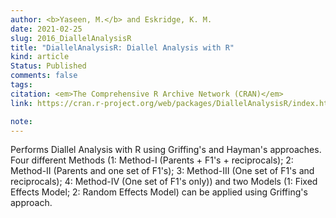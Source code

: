 ```yaml
---
author: <b>Yaseen, M.</b> and Eskridge, K. M. 
date: 2021-02-25
slug: 2016_DiallelAnalysisR
title: "DiallelAnalysisR: Diallel Analysis with R"
kind: article
Status: Published
comments: false
tags:
citation: <em>The Comprehensive R Archive Network (CRAN)</em>
link: https://cran.r-project.org/web/packages/DiallelAnalysisR/index.html

note: 
---
```


Performs Diallel Analysis with R using Griffing's and Hayman's approaches. Four different Methods (1: Method-I (Parents + F1's + reciprocals); 2: Method-II (Parents and one set of F1's); 3: Method-III (One set of F1's and reciprocals); 4: Method-IV (One set of F1's only)) and two Models (1: Fixed Effects Model; 2: Random Effects Model) can be applied using Griffing's approach.